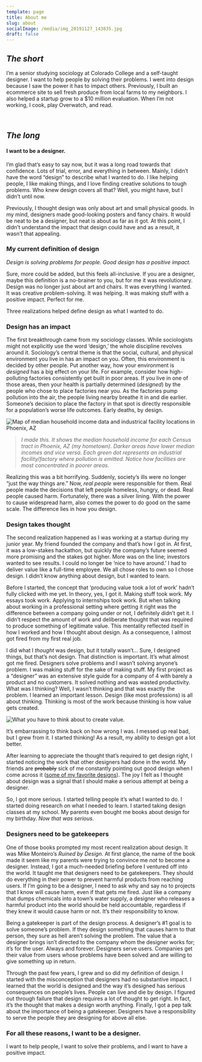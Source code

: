 ```yaml
---
template: page
title: About me
slug: about
socialImage: /media/img_20191127_143835.jpg
draft: false
---
```

## *The short*

I’m a senior studying sociology at Colorado College and a self-taught designer. I want to help people by solving their problems. I went into design because I saw the power it has to impact others. Previously, I built an ecommerce site to sell fresh produce from local farms to my neighbors. I also helped a startup grow to a $10 million evaluation. When I’m not working, I cook, play Overwatch, and read.

<br>

## *The long*

#### I want to be a designer. 

I’m glad that’s easy to say now, but it was a long road towards that confidence. Lots of trial, error, and everything in between. Mainly, I didn’t have the word “design” to describe what I wanted to do. I like helping people, I like making things, and I love finding creative solutions to tough problems. Who knew design covers all that? Well, you might have, but I didn’t until now.

Previously, I thought design was only about art and small physical goods. In my mind, designers made good-looking posters and fancy chairs. It would be neat to be a designer, but neat is about as far as it got. At this point, I didn’t understand the impact that design could have and as a result, it wasn’t that appealing.

### My current definition of design

*Design is solving problems for people. Good design has a positive impact.* 

Sure, more could be added, but this feels all-inclusive. If you are a designer, maybe this definition is a no-brainer to you, but for me it was revolutionary. Design was no longer just about art and chairs. It was everything I wanted. It was creative problem-solving. It was helping. It was making stuff with a positive impact. Perfect for me.

Three realizations helped define design as what I wanted to do.

### Design has an impact

The first breakthrough came from my sociology classes. While sociologists might not explicitly use the word ‘design,’ the whole discipline revolves around it. Sociology’s central theme is that the social, cultural, and physical environment you live in has an impact on you. Often, this environment is decided by other people. Put another way, how your environment is *designed* has a big effect on your life. For example, consider how high-polluting factories consistently get built in poor areas. If you live in one of those areas, then your health is partially determined (*designed*) by the people who chose to place factories near you. As the factories pump pollution into the air, the people living nearby breathe it in and die earlier. Someone’s decision to place the factory in that spot is directly responsible for a population’s worse life outcomes. Early deaths, by design.

![Map of median household income data and industrical facility locations in Phoenix, AZ](/media/azfactoriesmhi.png "Map of median household income data and industrical facility locations in Phoenix, AZ")

> *I made this. It shows the median household income for each Census tract in Phoenix, AZ (my hometown). Darker areas have lower median incomes and vice versa. Each green dot represents an industrial facility/factory where pollution is emitted. Notice how facilities are most concentrated in poorer areas.*

Realizing this was a bit horrifying. Suddenly, society’s ills were no longer “just the way things are.” Now, *real people* were responsible for them. Real people made the decisions that left people homeless, hungry, or dead. Real people caused harm. Fortunately, there was a silver lining. With the power to cause widespread harm, also comes the power to do good on the same scale. The difference lies in how you design.

### Design takes thought

The second realization happened as I was working at a startup during my junior year. My friend founded the company and that’s how I got in. At first, it was a low-stakes hackathon, but quickly the company’s future seemed more promising and the stakes got higher. More was on the line; investors wanted to see results. I could no longer be ‘nice to have around.’ I had to deliver value like a full-time employee. We all chose roles to own so I chose design. I didn’t know anything about design, but I wanted to learn. 

Before I started, the concept that ‘producing value took a lot of work’ hadn’t fully clicked with me yet. In theory, yes, I got it. Making stuff took work. My essays took work. Applying to internships took work. But when talking about working in a professional setting where getting it right was the difference between a company going under or not, I definitely didn’t get it. I didn’t respect the amount of work and deliberate thought that was required to produce something of legitimate value. This mentality reflected itself in how I worked and how I thought about design. As a consequence, I almost got fired from my first real job. 

I did what I *thought* was design, but it totally wasn’t… Sure, I designed things, but that’s not design. That distinction is important. It’s what almost got me fired. Designers solve problems and I wasn’t solving anyone’s problem. I was making stuff for the sake of making stuff. My first project as a “designer” was an extensive style guide for a company of 4 with barely a product and no customers. It solved nothing and was wasted productivity. What was I thinking? Well, I wasn’t thinking and that was exactly the problem. I learned an important lesson. Design (like most professions) is all about thinking. Thinking is most of the work because thinking is how value gets created.

![What you have to think about to create value.](/media/think-about.png "Think about...    to create value.")

It’s embarrassing to think back on how wrong I was. I messed up real bad, but I grew from it. I started thinking! As a result, my ability to design got a lot better.

After learning to appreciate the thought that’s required to get design right, I started noticing the work that other designers had done in the world. My friends are ~~probably~~ sick of me constantly pointing out good design when I come across it ([some of my favorite designs](https://bendavies.life/category/my-favorite-designs)). The joy I felt as I thought about design was a signal that I should make a serious attempt at being a designer.

So, I got more serious. I started telling people it’s what I wanted to do. I started doing research on what I needed to learn. I started taking design classes at my school. My parents even bought me books about design for my birthday. *Now that was serious.*

### Designers need to be gatekeepers

One of those books prompted my most recent realization about design. It was Mike Monteiro’s *Ruined by Design*. At first glance, the name of the book made it seem like my parents were trying to convince me *not* to become a designer. Instead, I got a much-needed briefing before I ventured off into the world. It taught me that designers need to be gatekeepers. They should do everything in their power to prevent harmful products from reaching users. If I’m going to be a designer, I need to ask why and say no to projects that I know will cause harm, even if that gets me fired. Just like a company that dumps chemicals into a town’s water supply, a designer who releases a harmful product into the world should be held accountable, regardless if they knew it would cause harm or not. It’s their responsibility to know. 

Being a gatekeeper is part of the design process. A designer’s #1 goal is to solve someone’s problem. If they design something that causes harm to that person, they sure as hell aren’t solving the problem. The value that a designer brings isn’t directed to the company whom the designer works for; it’s for the user. Always and forever. Designers serve users. Companies get their value from users whose problems have been solved and are willing to give something up in return. 

Through the past few years, I grew and so did my definition of design. I started with the misconception that designers had no substantive impact. I learned that the world is designed and the way it’s designed has serious consequences on people’s lives. People can live and die by design. I figured out through failure that design requires a lot of thought to get right. In fact, it’s the thought that makes a design worth anything. Finally, I got a pep talk about the importance of being a gatekeeper. Designers have a responsibility to serve the people they are designing for above all else. 

### For all these reasons, I want to be a designer.

I want to help people, I want to solve their problems, and I want to have a positive impact.